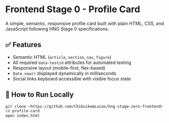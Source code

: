 # Frontend Stage 0 - Profile Card

A simple, semantic, responsive profile card built with plain HTML, CSS, and JavaScript following HNG Stage 0 specifications.


## ✅ Features

- Semantic HTML (`article`, `section`, `nav`, `figure`)
- All required `data-testid` attributes for automated testing
- Responsive layout (mobile-first, flex-based)
- `Date.now()` displayed dynamically in milliseconds
- Social links keyboard accessible with visible focus state

## 🚀 How to Run Locally

```bash
git clone <https://github.com/ChibuikemLucas/hng-stage-zero-frontend>
cd profile-card
open index.html
